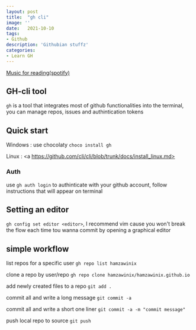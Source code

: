 ```yaml
---
layout: post
title:  "gh cli"
image: ''
date:   2021-10-10 
tags:
- Github
description: 'Githubian stuffz'
categories:
- Learn GH 
---
```


<p class="music-read"><a href="spotify:track:4DAZ8UYNpWVIV46aLkN2Qp">Music for reading(spotify)</a></p>


## GH-cli tool

`gh` is a tool that integrates most of github functionalities into the terminal, you can manage repos, issues and authintication tokens

## Quick start 

Windows : use chocolaty `choco install gh`

Linux : <a https://github.com/cli/cli/blob/trunk/docs/install_linux.md>

### Auth 

use `gh auth login` to authinticate with your github account, follow instructions that will appear on terminal

## Setting an editor 
`gh config set editor <editor>`, I recommend vim cause you won't break the flow each time tou wanna commit by opening a graphical editor

## simple workflow

list repos for a specific user
`gh repo list hamzawinix`

clone a repo by user/repo
`gh repo clone hamzawinix/hamzawinix.github.io`

add newly created files to a repo 
`git add .`

commit all and write a long message
`git commit -a`

commit all and write a short one liner
`git commit -a -m "commit message"`

push local repo to source
`git push`

